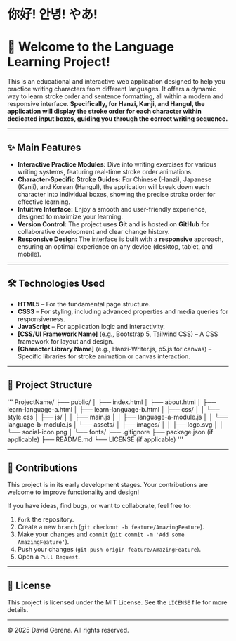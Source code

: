 # 你好! 안녕! やあ! 
# 👋 Welcome to the Language Learning Project!

This is an educational and interactive web application designed to help you practice writing characters from different languages. It offers a dynamic way to learn stroke order and sentence formatting, all within a modern and responsive interface. **Specifically, for Hanzi, Kanji, and Hangul, the application will display the stroke order for each character within dedicated input boxes, guiding you through the correct writing sequence.**

---

## ✨ Main Features

* **Interactive Practice Modules:** Dive into writing exercises for various writing systems, featuring real-time stroke order animations.
* **Character-Specific Stroke Guides:** For Chinese (Hanzi), Japanese (Kanji), and Korean (Hangul), the application will break down each character into individual boxes, showing the precise stroke order for effective learning.
* **Intuitive Interface:** Enjoy a smooth and user-friendly experience, designed to maximize your learning.
* **Version Control:** The project uses **Git** and is hosted on **GitHub** for collaborative development and clear change history.
* **Responsive Design:** The interface is built with a **responsive** approach, ensuring an optimal experience on any device (desktop, tablet, and mobile).

---

## 🛠️ Technologies Used

* **HTML5** – For the fundamental page structure.
* **CSS3** – For styling, including advanced properties and media queries for responsiveness.
* **JavaScript** – For application logic and interactivity.
* **[CSS/UI Framework Name]** (e.g., Bootstrap 5, Tailwind CSS) – A CSS framework for layout and design.
* **[Character Library Name]** (e.g., Hanzi-Writer.js, p5.js for canvas) – Specific libraries for stroke animation or canvas interaction.

---

## 📂 Project Structure
'''
ProjectName/
├── public/
│   ├── index.html
│   ├── about.html
│   ├── learn-language-a.html
│   ├── learn-language-b.html
│   ├── css/
│   │   └── style.css
│   ├── js/
│   │   ├── main.js
│   │   ├── language-a-module.js
│   │   └── language-b-module.js
│   └── assets/
│       ├── images/
│       │   ├── logo.svg
│       │   └── social-icon.png
│       └── fonts/
├── .gitignore
├── package.json (if applicable)
├── README.md
└── LICENSE (if applicable)
'''

---

## 🤝 Contributions

This project is in its early development stages. Your contributions are welcome to improve functionality and design!

If you have ideas, find bugs, or want to collaborate, feel free to:

1.  `Fork` the repository.
2.  Create a new `branch` (`git checkout -b feature/AmazingFeature`).
3.  Make your changes and `commit` (`git commit -m 'Add some AmazingFeature'`).
4.  Push your changes (`git push origin feature/AmazingFeature`).
5.  Open a `Pull Request`.

---

## 📄 License

This project is licensed under the MIT License. See the `LICENSE` file for more details.

---

© 2025 David Gerena. All rights reserved.
